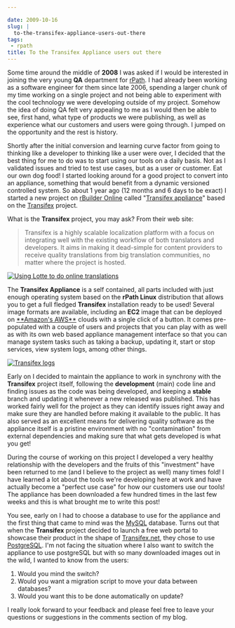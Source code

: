 ```yaml
---

date: 2009-10-16
slug: |
  to-the-transifex-appliance-users-out-there
tags:
 - rpath
title: To the Transifex Appliance users out there
---
```


Some time around the middle of **2008** I was asked if I would be
interested in joining the very young **QA** department for
[rPath](http://www.rpath.com). I had already been working as a software
engineer for them since late 2006, spending a larger chunk of my time
working on a single project and not being able to experiment with the
cool technology we were developing outside of my project. Somehow the
idea of doing QA felt very appealing to me as I would then be able to
see, first hand, what type of products we were publishing, as well as
experience what our customers and users were going through. I jumped on
the opportunity and the rest is history.

Shortly after the initial conversion and learning curve factor from
going to thinking like a developer to thinking like a user were over, I
decided that the best thing for me to do was to start using our tools on
a daily basis. Not as I validated issues and tried to test use cases,
but as a user or customer. Eat our own dog food! I started looking
around for a good project to convert into an appliance, something that
would benefit from a dynamic versioned controlled system. So about 1
year ago (12 months and 6 days to be exact) I started a new project on
[rBuilder Online](https://www.rpath.org/) called "[Transifex
appliance](https://www.rpath.org/ui/#/appliances?id=https://www.rpath.org/api/products/transifex)\"
based on the [Transifex](http://www.transifex.org) project.

What is the **Transifex** project, you may ask? From their web site:

> Transifex is a highly scalable localization platform with a focus on
> integrating well with the existing workflow of both translators and
> developers. It aims in making it dead-simple for content providers to
> receive quality translations from big translation communities, no
> matter where the project is hosted.

[![Using Lotte to do online
translations](http://farm4.static.flickr.com/3514/3814640609_732eee28a4.jpg)](http://www.flickr.com/photos/ogmaciel/3814640609/)

The **Transifex Appliance** is a self contained, all parts included with
just enough operating system based on the **rPath Linux** distribution
that allows you to get a full fledged **Transifex** installation ready
to be used! Several image formats are available, including an **EC2**
image that can be deployed on [\*\*Amazon's
AWS\*\*](http://aws.amazon.com/) clouds with a single click of a button.
It comes pre-populated with a couple of users and projects that you can
play with as well as with its own web based appliance management
interface so that you can manage system tasks such as taking a backup,
updating it, start or stop services, view system logs, among other
things.

[![Transifex
logs](http://farm3.static.flickr.com/2563/3816586880_eb81c56bc3.jpg)](http://www.flickr.com/photos/ogmaciel/3816586880/)

Early on I decided to maintain the appliance to work in synchrony with
the **Transifex** project itself, following the **development** (main)
code line and finding issues as the code was being developed, and
keeping a **stable** branch and updating it whenever a new released was
published. This has worked fairly well for the project as they can
identify issues right away and make sure they are handled before making
it available to the public. It has also served as an excellent means for
delivering quality software as the appliance itself is a pristine
environment with no "contamination" from external dependencies and
making sure that what gets developed is what you get!

During the course of working on this project I developed a very healthy
relationship with the developers and the fruits of this "investment"
have been returned to me (and I believe to the project as well) many
times fold! I have learned a lot about the tools we're developing here
at work and have actually become a "perfect use case" for how our
customers use our tools! The appliance has been downloaded a few hundred
times in the last few weeks and this is what brought me to write this
post!

You see, early on I had to choose a database to use for the appliance
and the first thing that came to mind was the
[MySQL](http://www.mysql.com/) database. Turns out that when the
**Transifex** project decided to launch a free web portal to showcase
their product in the shape of [Transifex.net](http://transifex.net),
they chose to use [PostgreSQL](http://www.postgresql.org/). I'm not
facing the situation where I also want to switch the appliance to use
postgreSQL but with so many downloaded images out in the wild, I wanted
to know from the users:

1.  Would you mind the switch?
2.  Would you want a migration script to move your data between
    databases?
3.  Would you want this to be done automatically on update?

I really look forward to your feedback and please feel free to leave
your questions or suggestions in the comments section of my blog.
